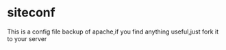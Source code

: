 # siteconf
This is a config file backup of apache,if you find anything useful,just fork it to your server
